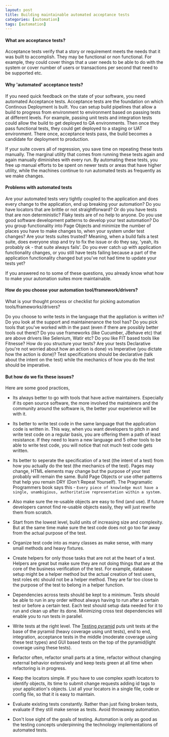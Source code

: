 ```yaml
---
layout: post
title: Building maintainable automated acceptance tests
categories: [automation]
tags: [automation]
---
```


#### What are acceptance tests?
Acceptance tests verify that a story or requirement meets the needs that it was built to accomplish. They may be functional or non functional. For example, they could cover things that a user needs to be able to do with the system or cover number of users or transactions per second that need to be supported etc.

#### Why 'automated' acceptance tests?
If you need quick feedback on the state of your software, you need automated Acceptance tests. Acceptance tests are the foundation on which Continous Deployment is built. You can setup build pipelines that allow a build to progress from environment to environment based on passing tests at different levels. For example, passing unit tests and integration tests could allow the build to get deployed to QA environments. Then once they pass functional tests, they could get deployed to a staging or UAT environment. There once, acceptance tests pass, the build becomes a candidate for deployment to production.

If your suite covers all of regression, you save time on repeating these tests manually. The marginal utility that comes from running these tests again and again manually diminishes with every run. By automating these tests, you free up manual efforts to be spent on newer tests or areas that have higher utility, while the machines continue to run automated tests as frequently as we make changes.

#### Problems with automated tests
Are your automated tests very tightly coupled to the application and does every change to the application, end up breaking your automation? Do you have locators that are brittle or not straightforward? Or do you have tests that are non deterministic? Flaky tests are of no help to anyone. Do you use good software development patterns to develop your test automation? Do you group functionality into Page Objects and minimize the number of places you have to make changes to, when your system under test changes? Are your tests suites trusted? Meaning, when a build fails a test suite, does everyone stop and try to fix the issue or do they say, 'yeah, its probably ok - that suite always fails'. Do you ever catch up with application functionality changes, or you still have tests failing because a part of the application functionality changed but you've not had time to update your tests yet?

If you answered no to some of these questions, you already know what how to make your automation suites more maintainable.

#### How do you choose your automation tool/framework/drivers?
What is your thought process or checklist for picking automation tools/frameworks/drivers?

Do you choose to write tests in the language that the appliation is written in?
Do you look at the support and maintainenance the tool has?
Do you pick tools that you've worked with in the past (even if there are possibly better tools out there)?
Do you use frameworks (like Cucumber, JBehave etc) that are above drivers like Selenium, Watir etc? Do you like FIT based tools like Fitnesse?
How do you structure your tests? Are your tests Declarative (you're not worried about how an action is done) vs Imperative (you dictate how the action is done)? Test specifications should be declarative (talk about the intent on the test) while the mechanics of how you do the test should be imperative.

#### But how do we fix these issues?
Here are some good practices,

* Its always better to go with tools that have active maintainers. Especially if its open source software, the more involved the maintainers and the community around the software is, the better your experience will be with it.

* Its better to write test code in the same language that the application code is written in. This way, when you want developers to pitch in and write test code on a regular basis, you are offering them a path of least resistance. If they need to learn a new language and 5 other tools to be able to write test code, you will notice that not much test code gets written.

* Its better to seperate the specification of a test (the intent of a test) from how you actually do the test (the mechanics of the test). Pages may change, HTML elements may change but the purpose of your test probably will remain the same. Build Page Objects or use other patterns that help you remain DRY (Don't Repeat Yourself). The Pragramatic Programmers book says this - `Every piece of knowledge must have a single, unambigious, authoritative representation within a system.`

* Also make sure the re-usable objects are easy to find (and use). If future developers cannot find re-usable objects easily, they will just rewrite them from scratch.

* Start from the lowest level, build units of increasing size and complexity. But at the same time make sure the test code does not go too far away from the actual purpose of the test.

* Organize test code into as many classes as make sense, with many small methods and heavy fixtures.

* Create helpers for only those tasks that are not at the heart of a test. Helpers are great but make sure they are not doing things that are at the core of the business verification of the test. For example, database setup might be a helper method but the actual creation of test users, test roles etc should not be a helper method. They are far too close to the purpose of the test to belong in a helper function.

* Dependencies across tests should be kept to a minimum. Tests should be able to run in any order without always having to run after a certain test or before a certain test. Each test should setup data needed for it to run and clean up after its done. Minimizing cross test dependencies will enable you to run tests in parallel.

* Write tests at the right level. The [Testing pyramid](https://martinfowler.com/bliki/TestPyramid.html) puts unit tests at the base of the pyramid (heavy coverage using unit tests), end to end, integration, acceptance tests in the middle (moderate coverage using these test types) and GUI based tests on the top of the pyramid(light coverage using these tests).

* Refactor often, refactor small parts at a time, refactor without changing external behavior extensively and keep tests green at all time when refactoring is in progress.

* Keep the locators simple. If you have to use complex xpath locators to identify objects, its time to submit change requests adding id tags to your application's objects. List all your locators in a single file, code or config file, so that it is easy to maintain.

* Evaluate existing tests constantly. Rather than just fixing broken tests, evaluate if they still make sense as tests. Avoid throwaway automation.

* Don't lose sight of the goals of testing. Automation is only as good as the testing concepts underpinning the technology implementations of automated tests.
